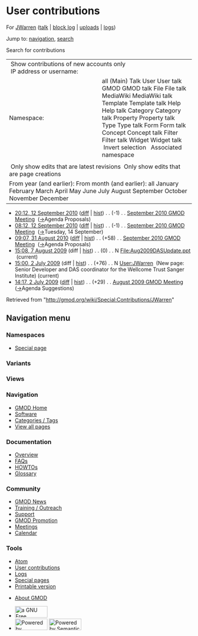 <div id="mw-page-base" class="noprint">

</div>

<div id="mw-head-base" class="noprint">

</div>

<div id="content" class="mw-body" role="main">

<span id="top"></span>

<div id="mw-js-message" style="display:none;">

</div>



# <span dir="auto">User contributions</span>

<div id="bodyContent">

<div id="contentSub">

For [JWarren](/wiki/User:JWarren "User:JWarren") (<a
href="/mediawiki/index.php?title=User_talk:JWarren&amp;action=edit&amp;redlink=1"
class="new" title="User talk:JWarren (page does not exist)">talk</a> \|
[block
log](/mediawiki/index.php?title=Special:Log/block&page=User%3AJWarren "Special:Log/block")
\|
[uploads](/wiki/Special:ListFiles/JWarren "Special:ListFiles/JWarren")
\| [logs](/wiki/Special:Log/JWarren "Special:Log/JWarren"))

</div>

<div id="jump-to-nav" class="mw-jump">

Jump to: [navigation](#mw-navigation), [search](#p-search)

</div>

<div id="mw-content-text">

Search for contributions

<table class="mw-contributions-table">
<colgroup>
<col style="width: 50%" />
<col style="width: 50%" />
</colgroup>
<tbody>
<tr class="odd">
<td colspan="2"> Show contributions of new accounts only<br />
 IP address or username:</td>
</tr>
<tr class="even">
<td class="mw-label">Namespace:</td>
<td>all (Main) Talk User User talk GMOD GMOD talk File File talk
MediaWiki MediaWiki talk Template Template talk Help Help talk Category
Category talk Property Property talk Type Type talk Form Form talk
Concept Concept talk Filter Filter talk Widget Widget talk  
 Invert selection 
 Associated namespace </td>
</tr>
<tr class="odd">
<td colspan="2"></td>
</tr>
<tr class="even">
<td colspan="2"> Only show edits that are latest revisions
 Only show edits that are page creations</td>
</tr>
<tr class="odd">
<td colspan="2">From year (and earlier): From month (and earlier): all
January February March April May June July August September October
November December</td>
</tr>
</tbody>
</table>

- <a
  href="/mediawiki/index.php?title=September_2010_GMOD_Meeting&amp;oldid=14452"
  class="mw-changeslist-date" title="September 2010 GMOD Meeting">20:12,
  12 September 2010</a>
  ([diff](/mediawiki/index.php?title=September_2010_GMOD_Meeting&diff=prev&oldid=14452 "September 2010 GMOD Meeting")
  \|
  [hist](/mediawiki/index.php?title=September_2010_GMOD_Meeting&action=history "September 2010 GMOD Meeting"))
  <span class="mw-changeslist-separator">. .</span>
  <span class="mw-plusminus-neg" dir="ltr"
  title="16,358 bytes after change">(-1)</span>‎
  <span class="mw-changeslist-separator">. .</span>
  <a href="/wiki/September_2010_GMOD_Meeting"
  class="mw-contributions-title"
  title="September 2010 GMOD Meeting">September 2010 GMOD Meeting</a> ‎
  <span class="comment">([→](/wiki/September_2010_GMOD_Meeting#Agenda_Proposals "September 2010 GMOD Meeting")‎<span dir="auto"><span class="autocomment">Agenda
  Proposals</span></span>)</span>
- <a
  href="/mediawiki/index.php?title=September_2010_GMOD_Meeting&amp;oldid=14434"
  class="mw-changeslist-date" title="September 2010 GMOD Meeting">08:12,
  12 September 2010</a>
  ([diff](/mediawiki/index.php?title=September_2010_GMOD_Meeting&diff=prev&oldid=14434 "September 2010 GMOD Meeting")
  \|
  [hist](/mediawiki/index.php?title=September_2010_GMOD_Meeting&action=history "September 2010 GMOD Meeting"))
  <span class="mw-changeslist-separator">. .</span>
  <span class="mw-plusminus-neg" dir="ltr"
  title="16,356 bytes after change">(-1)</span>‎
  <span class="mw-changeslist-separator">. .</span>
  <a href="/wiki/September_2010_GMOD_Meeting"
  class="mw-contributions-title"
  title="September 2010 GMOD Meeting">September 2010 GMOD Meeting</a> ‎
  <span class="comment">([→](/wiki/September_2010_GMOD_Meeting#Tuesday.2C_14_September "September 2010 GMOD Meeting")‎<span dir="auto"><span class="autocomment">Tuesday,
  14 September</span></span>)</span>
- <a
  href="/mediawiki/index.php?title=September_2010_GMOD_Meeting&amp;oldid=14331"
  class="mw-changeslist-date" title="September 2010 GMOD Meeting">09:07,
  31 August 2010</a>
  ([diff](/mediawiki/index.php?title=September_2010_GMOD_Meeting&diff=prev&oldid=14331 "September 2010 GMOD Meeting")
  \|
  [hist](/mediawiki/index.php?title=September_2010_GMOD_Meeting&action=history "September 2010 GMOD Meeting"))
  <span class="mw-changeslist-separator">. .</span>
  <span class="mw-plusminus-pos" dir="ltr"
  title="7,315 bytes after change">(+58)</span>‎
  <span class="mw-changeslist-separator">. .</span>
  <a href="/wiki/September_2010_GMOD_Meeting"
  class="mw-contributions-title"
  title="September 2010 GMOD Meeting">September 2010 GMOD Meeting</a> ‎
  <span class="comment">([→](/wiki/September_2010_GMOD_Meeting#Agenda_Proposals "September 2010 GMOD Meeting")‎<span dir="auto"><span class="autocomment">Agenda
  Proposals</span></span>)</span>
- <a
  href="/mediawiki/index.php?title=File:Aug2009DASUpdate.ppt&amp;oldid=8905"
  class="mw-changeslist-date" title="File:Aug2009DASUpdate.ppt">15:08, 7
  August 2009</a> (diff \|
  [hist](/mediawiki/index.php?title=File:Aug2009DASUpdate.ppt&action=history "File:Aug2009DASUpdate.ppt"))
  <span class="mw-changeslist-separator">. .</span>
  <span class="mw-plusminus-null" dir="ltr"
  title="0 bytes after change">(0)</span>‎
  <span class="mw-changeslist-separator">. .</span> N
  <a href="/wiki/File:Aug2009DASUpdate.ppt" class="mw-contributions-title"
  title="File:Aug2009DASUpdate.ppt">File:Aug2009DASUpdate.ppt</a> ‎
  <span class="mw-uctop">(current)</span>
- <a href="/mediawiki/index.php?title=User:JWarren&amp;oldid=8598"
  class="mw-changeslist-date" title="User:JWarren">15:00, 2 July 2009</a>
  (diff \|
  [hist](/mediawiki/index.php?title=User:JWarren&action=history "User:JWarren"))
  <span class="mw-changeslist-separator">. .</span>
  <span class="mw-plusminus-pos" dir="ltr"
  title="76 bytes after change">(+76)</span>‎
  <span class="mw-changeslist-separator">. .</span> N
  <a href="/wiki/User:JWarren" class="mw-contributions-title"
  title="User:JWarren">User:JWarren</a> ‎ <span class="comment">(New
  page: Senior Developer and DAS coordinator for the Wellcome Trust
  Sanger Institute)</span> <span class="mw-uctop">(current)</span>
- <a
  href="/mediawiki/index.php?title=August_2009_GMOD_Meeting&amp;oldid=8597"
  class="mw-changeslist-date" title="August 2009 GMOD Meeting">14:17, 2
  July 2009</a>
  ([diff](/mediawiki/index.php?title=August_2009_GMOD_Meeting&diff=prev&oldid=8597 "August 2009 GMOD Meeting")
  \|
  [hist](/mediawiki/index.php?title=August_2009_GMOD_Meeting&action=history "August 2009 GMOD Meeting"))
  <span class="mw-changeslist-separator">. .</span>
  <span class="mw-plusminus-pos" dir="ltr"
  title="4,221 bytes after change">(+29)</span>‎
  <span class="mw-changeslist-separator">. .</span>
  <a href="/wiki/August_2009_GMOD_Meeting" class="mw-contributions-title"
  title="August 2009 GMOD Meeting">August 2009 GMOD Meeting</a> ‎
  <span class="comment">([→](/wiki/August_2009_GMOD_Meeting#Agenda_Suggestions "August 2009 GMOD Meeting")‎<span dir="auto"><span class="autocomment">Agenda
  Suggestions</span></span>)</span>

</div>

<div class="printfooter">

Retrieved from "<http://gmod.org/wiki/Special:Contributions/JWarren>"

</div>

<div id="catlinks" class="catlinks catlinks-allhidden">

</div>

<div class="visualClear">

</div>

</div>

</div>

<div id="mw-navigation">

## Navigation menu

<div id="mw-head">



<div id="left-navigation">

<div id="p-namespaces" class="vectorTabs" role="navigation"
aria-labelledby="p-namespaces-label">

### Namespaces

- <span id="ca-nstab-special">[Special
  page](/wiki/Special:Contributions/JWarren "This is a special page, you cannot edit the page itself")</span>

</div>

<div id="p-variants" class="vectorMenu emptyPortlet" role="navigation"
aria-labelledby="p-variants-label">

### 

### Variants[](#)

<div class="menu">

</div>

</div>

</div>

<div id="right-navigation">

<div id="p-views" class="vectorTabs emptyPortlet" role="navigation"
aria-labelledby="p-views-label">

### Views

</div>



</div>



</div>

</div>

</div>

<div id="mw-panel">

<div id="p-logo" role="banner">

<a href="/wiki/Main_Page"
style="background-image: url(http://gmod.org/images/GMOD-cogs.png);"
title="Visit the main page"></a>

</div>

<div id="p-Navigation" class="portal" role="navigation"
aria-labelledby="p-Navigation-label">

### Navigation

<div class="body">

- <span id="n-GMOD-Home">[GMOD Home](/wiki/Main_Page)</span>
- <span id="n-Software">[Software](/wiki/GMOD_Components)</span>
- <span id="n-Categories-.2F-Tags">[Categories /
  Tags](/wiki/Categories)</span>
- <span id="n-View-all-pages">[View all
  pages](/wiki/Special:AllPages)</span>

</div>

</div>

<div id="p-Documentation" class="portal" role="navigation"
aria-labelledby="p-Documentation-label">

### Documentation

<div class="body">

- <span id="n-Overview">[Overview](/wiki/Overview)</span>
- <span id="n-FAQs">[FAQs](/wiki/Category:FAQ)</span>
- <span id="n-HOWTOs">[HOWTOs](/wiki/Category:HOWTO)</span>
- <span id="n-Glossary">[Glossary](/wiki/Glossary)</span>

</div>

</div>

<div id="p-Community" class="portal" role="navigation"
aria-labelledby="p-Community-label">

### Community

<div class="body">

- <span id="n-GMOD-News">[GMOD News](/wiki/GMOD_News)</span>
- <span id="n-Training-.2F-Outreach">[Training /
  Outreach](/wiki/Training_and_Outreach)</span>
- <span id="n-Support">[Support](/wiki/Support)</span>
- <span id="n-GMOD-Promotion">[GMOD
  Promotion](/wiki/GMOD_Promotion)</span>
- <span id="n-Meetings">[Meetings](/wiki/Meetings)</span>
- <span id="n-Calendar">[Calendar](/wiki/Calendar)</span>

</div>

</div>

<div id="p-tb" class="portal" role="navigation"
aria-labelledby="p-tb-label">

### Tools

<div class="body">

- <span id="feedlinks"><a
  href="http://gmod.org/mediawiki/index.php?title=Special:Contributions/JWarren&amp;feed=atom"
  id="feed-atom" class="feedlink" rel="alternate"
  type="application/atom+xml" title="Atom feed for this page">Atom</a></span>
- <span id="t-contributions">[User
  contributions](/wiki/Special:Contributions/JWarren "A list of contributions of this user")</span>
- <span id="t-log">[Logs](/wiki/Special:Log/JWarren)</span>
- <span id="t-specialpages"><a href="/wiki/Special:SpecialPages" accesskey="q"
  title="A list of all special pages [q]">Special pages</a></span>
- <span id="t-print"><a
  href="/mediawiki/index.php?title=Special:Contributions/JWarren&amp;printable=yes"
  rel="alternate" accesskey="p"
  title="Printable version of this page [p]">Printable version</a></span>

</div>

</div>

</div>

</div>

<div id="footer" role="contentinfo">

- <span id="footer-places-about">[About
  GMOD](/wiki/GMOD:About "GMOD:About")</span>

<!-- -->

- <span id="footer-copyrightico">[<img src="http://www.gnu.org/graphics/gfdl-logo-small.png" width="88"
  height="31" alt="a GNU Free Documentation License" />](http://www.gnu.org/licenses/fdl-1.3.html)</span>
- <span id="footer-poweredbyico">[<img src="/mediawiki/skins/common/images/poweredby_mediawiki_88x31.png"
  width="88" height="31" alt="Powered by MediaWiki" />](//www.mediawiki.org/)
  [<img
  src="/mediawiki/extensions/SemanticMediaWiki/includes/../resources/images/smw_button.png"
  width="88" height="31" alt="Powered by Semantic MediaWiki" />](https://www.semantic-mediawiki.org/wiki/Semantic_MediaWiki)</span>

<div style="clear:both">

</div>

</div>
